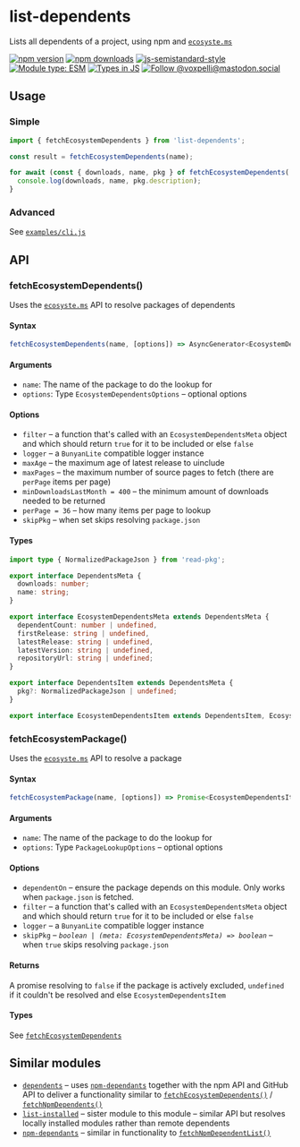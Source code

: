 # list-dependents

Lists all dependents of a project, using npm and [`ecosyste.ms`](https://ecosyste.ms/)

[![npm version](https://img.shields.io/npm/v/list-dependents.svg?style=flat)](https://www.npmjs.com/package/list-dependents)
[![npm downloads](https://img.shields.io/npm/dm/list-dependents.svg?style=flat)](https://www.npmjs.com/package/list-dependents)
[![js-semistandard-style](https://img.shields.io/badge/code%20style-semistandard-brightgreen.svg)](https://github.com/voxpelli/eslint-config)
[![Module type: ESM](https://img.shields.io/badge/module%20type-esm-brightgreen)](https://github.com/voxpelli/badges-cjs-esm)
[![Types in JS](https://img.shields.io/badge/types_in_js-yes-brightgreen)](https://github.com/voxpelli/types-in-js)
[![Follow @voxpelli@mastodon.social](https://img.shields.io/mastodon/follow/109247025527949675?domain=https%3A%2F%2Fmastodon.social&style=social)](https://mastodon.social/@voxpelli)

## Usage

### Simple

```javascript
import { fetchEcosystemDependents } from 'list-dependents';

const result = fetchEcosystemDependents(name);

for await (const { downloads, name, pkg } of fetchEcosystemDependents('npm-run-all2')) {
  console.log(downloads, name, pkg.description);
}
```

### Advanced

See [`examples/cli.js`](./examples/cli.js)

## API

### fetchEcosystemDependents()

Uses the [`ecosyste.ms`](https://ecosyste.ms/) API to resolve packages of dependents

#### Syntax

```ts
fetchEcosystemDependents(name, [options]) => AsyncGenerator<EcosystemDependentsItem>
```

#### Arguments

* `name`: The name of the package to do the lookup for
* `options`: Type `EcosystemDependentsOptions` – optional options

#### Options

* `filter` – a function that's called with an `EcosystemDependentsMeta` object and which should return `true` for it to be included or else `false`
* `logger` – a `BunyanLite` compatible logger instance
* `maxAge` – the maximum age of latest release to uinclude
* `maxPages` – the maximum number of source pages to fetch (there are `perPage` items per page)
* `minDownloadsLastMonth = 400` – the minimum amount of downloads needed to be returned
* `perPage = 36` – how many items per page to lookup
* `skipPkg` – when set skips resolving `package.json`

#### Types

```ts
import type { NormalizedPackageJson } from 'read-pkg';

export interface DependentsMeta {
  downloads: number;
  name: string;
}

export interface EcosystemDependentsMeta extends DependentsMeta {
  dependentCount: number | undefined,
  firstRelease: string | undefined,
  latestRelease: string | undefined,
  latestVersion: string | undefined,
  repositoryUrl: string | undefined;
}

export interface DependentsItem extends DependentsMeta {
  pkg?: NormalizedPackageJson | undefined;
}

export interface EcosystemDependentsItem extends DependentsItem, EcosystemDependentsMeta {}
```

### fetchEcosystemPackage()

Uses the [`ecosyste.ms`](https://ecosyste.ms/) API to resolve a package

#### Syntax

```ts
fetchEcosystemPackage(name, [options]) => Promise<EcosystemDependentsItem|false|undefined>
```

#### Arguments

* `name`: The name of the package to do the lookup for
* `options`: Type `PackageLookupOptions` – optional options

#### Options

* `dependentOn` – ensure the package depends on this module. Only works when `package.json` is fetched.
* `filter` – a function that's called with an `EcosystemDependentsMeta` object and which should return `true` for it to be included or else `false`
* `logger` – a `BunyanLite` compatible logger instance
* `skipPkg` – _`boolean | (meta: EcosystemDependentsMeta) => boolean`_ – when `true` skips resolving `package.json`

#### Returns

A promise resolving to `false` if the package is actively excluded, `undefined` if it couldn't be resolved and else `EcosystemDependentsItem`

#### Types

See [`fetchEcosystemDependents`](#fetchecosystemdependents)

## Similar modules

* [`dependents`](https://github.com/pkgjs/dependents) – uses [`npm-dependants`](https://github.com/juliangruber/npm-dependants) together with the npm API and GitHub API to deliver a functionality similar to [`fetchEcosystemDependents()`](#fetchecosystemdependents) / [`fetchNpmDependents()`](#fetchnpmdependents)
* [`list-installed`](https://github.com/voxpelli/list-installed) – sister module to this module – similar API but resolves locally installed modules rather than remote dependents
* [`npm-dependants`](https://github.com/juliangruber/npm-dependants) – similar in functionality to [`fetchNpmDependentList()`](#fetchnpmdependentlist)

<!-- ## See also

* [Announcement blog post](#)
* [Announcement tweet](#) -->
